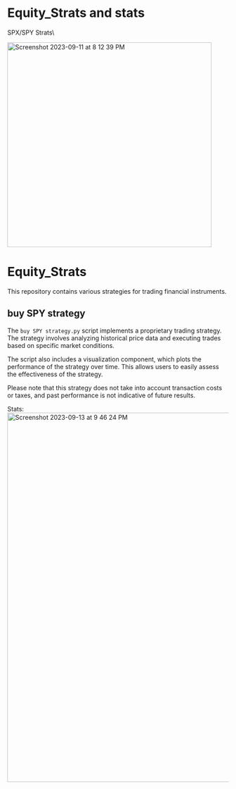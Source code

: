 # Equity_Strats and stats

SPX/SPY Strats\

<img width="465" alt="Screenshot 2023-09-11 at 8 12 39 PM" src="https://github.com/jimmmmmmmmmmmy/Equity_Strats/assets/143036559/0f85389c-9e05-45ef-9303-a857c895be5b">

# Equity_Strats

This repository contains various strategies for trading financial instruments.

## buy SPY strategy

The `buy SPY strategy.py` script implements a proprietary trading strategy. The strategy involves analyzing historical price data and executing trades based on specific market conditions.

The script also includes a visualization component, which plots the performance of the strategy over time. This allows users to easily assess the effectiveness of the strategy.

Please note that this strategy does not take into account transaction costs or taxes, and past performance is not indicative of future results.

Stats:
<img width="839" alt="Screenshot 2023-09-13 at 9 46 24 PM" src="https://github.com/jimmmmmmmmmmmy/Equity_Strats/assets/143036559/53afdc47-ab4e-4488-99e7-4a3e25ae002e">
